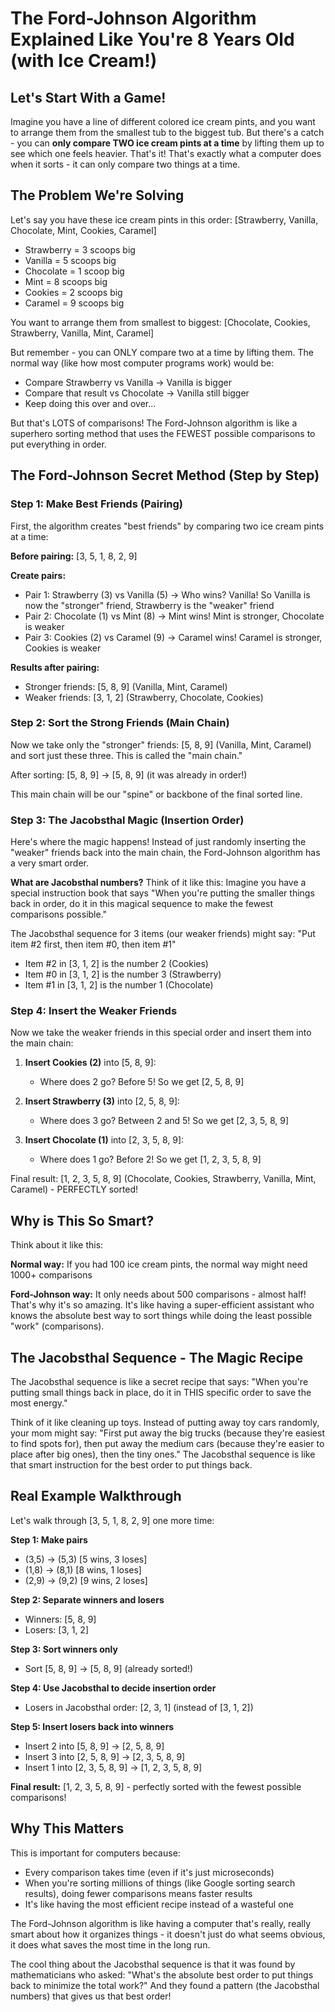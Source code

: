 # The Ford-Johnson Algorithm Explained Like You're 8 Years Old (with Ice Cream!)

## Let's Start With a Game!

Imagine you have a line of different colored ice cream pints, and you want to arrange them from the smallest tub to the biggest tub. But there's a catch - you can **only compare TWO ice cream pints at a time** by lifting them up to see which one feels heavier. That's it! That's exactly what a computer does when it sorts - it can only compare two things at a time.

## The Problem We're Solving

Let's say you have these ice cream pints in this order: [Strawberry, Vanilla, Chocolate, Mint, Cookies, Caramel]
- Strawberry = 3 scoops big
- Vanilla = 5 scoops big  
- Chocolate = 1 scoop big
- Mint = 8 scoops big
- Cookies = 2 scoops big
- Caramel = 9 scoops big

You want to arrange them from smallest to biggest: [Chocolate, Cookies, Strawberry, Vanilla, Mint, Caramel]

But remember - you can ONLY compare two at a time by lifting them. The normal way (like how most computer programs work) would be:
- Compare Strawberry vs Vanilla → Vanilla is bigger
- Compare that result vs Chocolate → Vanilla still bigger
- Keep doing this over and over...

But that's LOTS of comparisons! The Ford-Johnson algorithm is like a superhero sorting method that uses the FEWEST possible comparisons to put everything in order.

## The Ford-Johnson Secret Method (Step by Step)

### Step 1: Make Best Friends (Pairing)

First, the algorithm creates "best friends" by comparing two ice cream pints at a time:

**Before pairing:** [3, 5, 1, 8, 2, 9]

**Create pairs:**
- Pair 1: Strawberry (3) vs Vanilla (5) → Who wins? Vanilla! So Vanilla is now the "stronger" friend, Strawberry is the "weaker" friend
- Pair 2: Chocolate (1) vs Mint (8) → Mint wins! Mint is stronger, Chocolate is weaker  
- Pair 3: Cookies (2) vs Caramel (9) → Caramel wins! Caramel is stronger, Cookies is weaker

**Results after pairing:**
- Stronger friends: [5, 8, 9] (Vanilla, Mint, Caramel)
- Weaker friends: [3, 1, 2] (Strawberry, Chocolate, Cookies)

### Step 2: Sort the Strong Friends (Main Chain)

Now we take only the "stronger" friends: [5, 8, 9] (Vanilla, Mint, Caramel) and sort just these three. This is called the "main chain."

After sorting: [5, 8, 9] → [5, 8, 9] (it was already in order!)

This main chain will be our "spine" or backbone of the final sorted line.

### Step 3: The Jacobsthal Magic (Insertion Order)

Here's where the magic happens! Instead of just randomly inserting the "weaker" friends back into the main chain, the Ford-Johnson algorithm has a very smart order.

**What are Jacobsthal numbers?** 
Think of it like this: Imagine you have a special instruction book that says "When you're putting the smaller things back in order, do it in this magical sequence to make the fewest comparisons possible."

The Jacobsthal sequence for 3 items (our weaker friends) might say: "Put item #2 first, then item #0, then item #1"
- Item #2 in [3, 1, 2] is the number 2 (Cookies)
- Item #0 in [3, 1, 2] is the number 3 (Strawberry) 
- Item #1 in [3, 1, 2] is the number 1 (Chocolate)

### Step 4: Insert the Weaker Friends

Now we take the weaker friends in this special order and insert them into the main chain:

1. **Insert Cookies (2)** into [5, 8, 9]: 
   - Where does 2 go? Before 5! So we get [2, 5, 8, 9]

2. **Insert Strawberry (3)** into [2, 5, 8, 9]:
   - Where does 3 go? Between 2 and 5! So we get [2, 3, 5, 8, 9]

3. **Insert Chocolate (1)** into [2, 3, 5, 8, 9]:
   - Where does 1 go? Before 2! So we get [1, 2, 3, 5, 8, 9]

Final result: [1, 2, 3, 5, 8, 9] (Chocolate, Cookies, Strawberry, Vanilla, Mint, Caramel) - PERFECTLY sorted!

## Why is This So Smart?

Think about it like this:

**Normal way:** If you had 100 ice cream pints, the normal way might need 1000+ comparisons

**Ford-Johnson way:** It only needs about 500 comparisons - almost half! That's why it's so amazing. It's like having a super-efficient assistant who knows the absolute best way to sort things while doing the least possible "work" (comparisons).

## The Jacobsthal Sequence - The Magic Recipe

The Jacobsthal sequence is like a secret recipe that says: "When you're putting small things back in place, do it in THIS specific order to save the most energy."

Think of it like cleaning up toys. Instead of putting away toy cars randomly, your mom might say: "First put away the big trucks (because they're easiest to find spots for), then put away the medium cars (because they're easier to place after big ones), then the tiny ones." The Jacobsthal sequence is like that smart instruction for the best order to put things back.

## Real Example Walkthrough

Let's walk through [3, 5, 1, 8, 2, 9] one more time:

**Step 1: Make pairs**
- (3,5) → (5,3) [5 wins, 3 loses]
- (1,8) → (8,1) [8 wins, 1 loses] 
- (2,9) → (9,2) [9 wins, 2 loses]

**Step 2: Separate winners and losers**
- Winners: [5, 8, 9]
- Losers: [3, 1, 2]

**Step 3: Sort winners only**
- Sort [5, 8, 9] → [5, 8, 9] (already sorted!)

**Step 4: Use Jacobsthal to decide insertion order**
- Losers in Jacobsthal order: [2, 3, 1] (instead of [3, 1, 2])

**Step 5: Insert losers back into winners**
- Insert 2 into [5, 8, 9] → [2, 5, 8, 9]
- Insert 3 into [2, 5, 8, 9] → [2, 3, 5, 8, 9]
- Insert 1 into [2, 3, 5, 8, 9] → [1, 2, 3, 5, 8, 9]

**Final result:** [1, 2, 3, 5, 8, 9] - perfectly sorted with the fewest possible comparisons!

## Why This Matters

This is important for computers because:
- Every comparison takes time (even if it's just microseconds)
- When you're sorting millions of things (like Google sorting search results), doing fewer comparisons means faster results
- It's like having the most efficient recipe instead of a wasteful one

The Ford-Johnson algorithm is like having a computer that's really, really smart about how it organizes things - it doesn't just do what seems obvious, it does what saves the most time in the long run.

The cool thing about the Jacobsthal sequence is that it was found by mathematicians who asked: "What's the absolute best order to put things back to minimize the total work?" And they found a pattern (the Jacobsthal numbers) that gives us that best order!